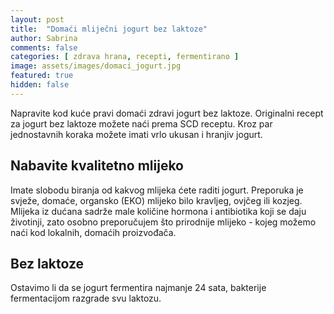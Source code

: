 ```yaml
---
layout: post
title:  "Domaći mliječni jogurt bez laktoze"
author: Sabrina
comments: false
categories: [ zdrava hrana, recepti, fermentirano ]
image: assets/images/domaci_jogurt.jpg
featured: true
hidden: false
---
```

Napravite kod kuće pravi domaći zdravi jogurt bez laktoze. Originalni recept za jogurt bez laktoze možete naći prema SCD receptu. 
Kroz par jednostavnih koraka možete imati vrlo ukusan i hranjiv jogurt. 




## Nabavite kvalitetno mlijeko

Imate slobodu biranja od kakvog mlijeka ćete raditi jogurt. Preporuka je svježe, domaće, organsko (EKO) mlijeko bilo kravljeg, ovjčeg ili kozjeg. 
Mlijeka iz dućana sadrže male količine hormona i antibiotika koji se daju životinji, zato osobno preporučujem što prirodnije mlijeko - kojeg možemo naći kod lokalnih, domaćih proizvođača.

## Bez laktoze

Ostavimo li da se jogurt fermentira najmanje 24 sata, bakterije fermentacijom razgrade svu laktozu.

